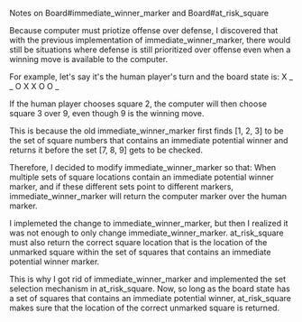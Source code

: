 Notes on Board#immediate_winner_marker and Board#at_risk_square

Because computer must priotize offense over defense, I discovered that with the previous implementation of immediate_winner_marker, there would still be situations where defense is still prioritized over offense even when a winning move is available to the computer.

For example, let's say it's the human player's turn and the board state is:
X _ _
O X X
O O _

If the human player chooses square 2, the computer will then choose square 3 over 9, even though 9 is the winning move.

This is because the old immediate_winner_marker first finds [1, 2, 3] to be the set of square numbers that contains an immediate potential winner and returns it before the set [7, 8, 9] gets to be checked.

Therefore, I decided to modify immediate_winner_marker so that: When multiple sets of square locations contain an immediate potential winner marker, and if these different sets point to different markers, immediate_winner_marker will return the computer marker over the human marker.

I implemeted the change to immediate_winner_marker, but then I realized it was not enough to only change immediate_winner_marker. at_risk_square must also return the correct square location that is the location of the unmarked square within the set of squares that contains an immediate potential winner marker.

This is why I got rid of immediate_winner_marker and implemented the set selection mechanism in at_risk_square. Now, so long as the board state has a set of squares that contains an immediate potential winner, at_risk_square makes sure that the location of the correct unmarked square is returned.